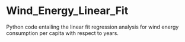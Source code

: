 # Wind_Energy_Linear_Fit
Python code entailing the linear fit regression analysis for wind energy consumption per capita with respect to years.

